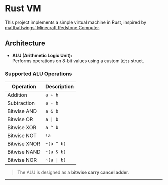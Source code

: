 # Rust VM

This project implements a simple virtual machine in Rust, inspired by [mattbattwings' Minecraft Redstone Computer](https://www.youtube.com/watch?v=osFa7nwHHz4&list=PL5LiOvrbVo8nPTtdXAdSmDWzu85zzdgRT).

## Architecture

- **ALU (Arithmetic Logic Unit):**  
    Performs operations on 8-bit values using a custom `Bits` struct.

### Supported ALU Operations

| Operation      | Description         |
|----------------|--------------------|
| Addition       | `a + b`            |
| Subtraction    | `a - b`            |
| Bitwise AND    | `a & b`            |
| Bitwise OR     | `a \| b`           |
| Bitwise XOR    | `a ^ b`            |
| Bitwise NOT    | `!a`               |
| Bitwise XNOR   | `~(a ^ b)`         |
| Bitwise NAND   | `~(a & b)`         |
| Bitwise NOR    | `~(a \| b)`        |

> The ALU is designed as a **bitwise carry cancel adder**.

---